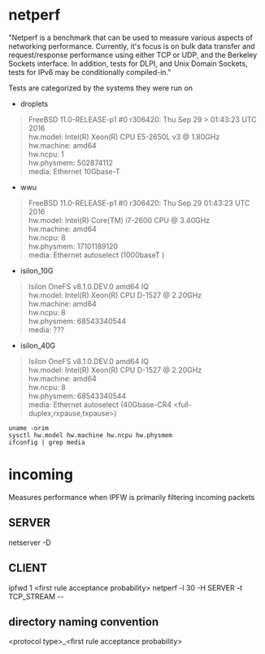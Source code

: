 # netperf

"Netperf is a benchmark that can be used to measure various aspects of
networking performance. Currently, it's focus is on bulk data transfer and
request/response performance using either TCP or UDP, and the Berkeley Sockets
interface. In addition, tests for DLPI, and Unix Domain Sockets, tests for IPv6
may be conditionally compiled-in."

Tests are categorized by the systems they were run on
- droplets
> FreeBSD 11.0-RELEASE-p1 #0 r306420: Thu Sep 29 > 01:43:23 UTC 2016  
> hw.model: Intel(R) Xeon(R) CPU E5-2650L v3 @ 1.80GHz  
> hw.machine: amd64  
> hw.ncpu: 1  
> hw.physmem: 502874112  
> media: Ethernet 10Gbase-T <full-duplex>

- wwu
> FreeBSD 11.0-RELEASE-p1 #0 r306420: Thu Sep 29 01:43:23 UTC 2016  
> hw.model: Intel(R) Core(TM) i7-2600 CPU @ 3.40GHz  
> hw.machine: amd64  
> hw.ncpu: 8  
> hw.physmem: 17101189120  
> media: Ethernet autoselect (1000baseT <full-duplex>)

- isilon_10G
> Isilon OneFS v8.1.0.DEV.0 amd64 IQ  
> hw.model: Intel(R) Xeon(R) CPU D-1527 @ 2.20GHz  
> hw.machine: amd64  
> hw.ncpu: 8  
> hw.physmem: 68543340544  
> media: ???  

- isilon_40G
> Isilon OneFS v8.1.0.DEV.0 amd64 IQ  
> hw.model: Intel(R) Xeon(R) CPU D-1527 @ 2.20GHz  
> hw.machine: amd64  
> hw.ncpu: 8  
> hw.physmem: 68543340544  
> media: Ethernet autoselect (40Gbase-CR4 \<full-duplex,rxpause,txpause\>)  

```
uname -orim
sysctl hw.model hw.machine hw.ncpu hw.physmem
ifconfig | grep media
```

# incoming
Measures performance when IPFW is primarily filtering incoming packets

## SERVER
netserver -D

## CLIENT
ipfwd 1 \<first rule acceptance probability\>
netperf -l 30 -H SERVER -t TCP_STREAM --

## directory naming convention
\<protocol type\>_\<first rule acceptance probability\>
